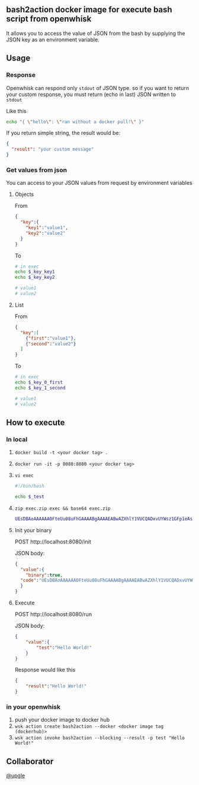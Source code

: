 ## bash2action docker image for execute bash script from openwhisk

It allows you to access the value of JSON from the bash by supplying the JSON key as an environment variable. 

## Usage

### Response
Openwhisk can respond only `stdout` of JSON type.
 so if you want to return your custom response, you must 
 return (echo in last) JSON written to `stdout`
 
Like this
```bash
echo "{ \"hello\": \"ran without a docker pull!\" }"
```

If you return simple string, the result would be:
```json
{
  "result": "your custom message"
}
```

### Get values from json

You can access to your JSON values from request by environment variables

1. Objects

    From
    ```json
    {
      "key":{
        "key1":"value1",
        "key2":"value2"
      }
    }
    ```
    
    To
    ```bash
    # in exec
    echo $_key_key1
    echo $_key_key2
 
    # value1
    # value2
    ```

2. List

    From
    ```json
    {
      "key":[
        {"first":"value1"},
        {"second":"value2"}
      ]
    }
    ```

    To
    ```bash
    # in exec
    echo $_key_0_first
    echo $_key_1_second
 
    # value1
    # value2
    ```
    
## How to execute
### In local
1. `docker build -t <your docker tag> .`
2. `docker run -it -p 8080:8080 <your docker tag>`
3. `vi exec`
    ```bash
    #!/bin/bash
    
    echo $_test
    ``` 
4. `zip exec.zip exec && base64 exec.zip`
    ```bash
    UEsDBAoAAAAAAOFteUu08uFhGAAAABgAAAAEABwAZXhlY1VUCQADxvUYWsz1GFp1eAsAAQT1AQAABBQAAAAjIS9iaW4vYmFzaAoKZWNobyAkX3Rlc3RQSwECHgMKAAAAAADhbXlLtPLhYRgAAAAYAAAABAAYAAAAAAABAAAApIEAAAAAZXhlY1VUBQADxvUYWnV4CwABBPUBAAAEFAAAAFBLBQYAAAAAAQABAEoAAABWAAAAAAA=
    ``` 
5. Init your binary

    POST http://localhost:8080/init
    
    JSON body:
    ```json
    {
      "value":{
        "binary":true,
      "code":"UEsDBAoAAAAAAOFteUu08uFhGAAAABgAAAAEABwAZXhlY1VUCQADxvUYWsz1GFp1eAsAAQT1AQAABBQAAAAjIS9iaW4vYmFzaAoKZWNobyAkX3Rlc3RQSwECHgMKAAAAAADhbXlLtPLhYRgAAAAYAAAABAAYAAAAAAABAAAApIEAAAAAZXhlY1VUBQADxvUYWnV4CwABBPUBAAAEFAAAAFBLBQYAAAAAAQABAEoAAABWAAAAAAA"
      }
    }
    ```
6. Execute

    POST http://localhost:8080/run
        
    JSON body:
    
    ```json
    {
        "value":{
            "test":"Hello World!"
        }
    }
    ```
    
    Response would like this
    ```json
    {
        "result":"Hello World!"
    }
    ```
    
    
### in your openwhisk
1. push your docker image to docker hub
2. `wsk action create bash2action --docker <docker image tag (dockerhub)>`
3. `wsk action invoke bash2action --blocking --result -p test "Hello World!"`


## Collaborator
[@upgle](https://github.com/upgle)
